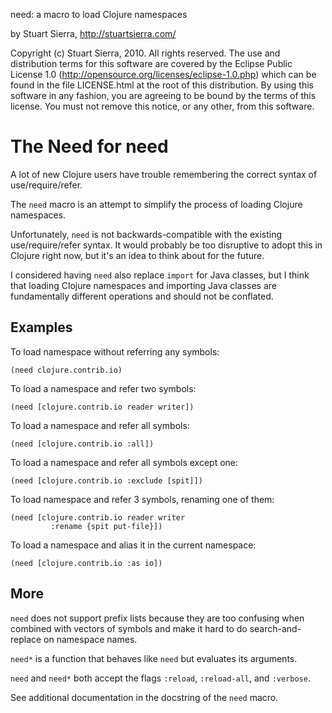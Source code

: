 need: a macro to load Clojure namespaces

by Stuart Sierra, http://stuartsierra.com/

Copyright (c) Stuart Sierra, 2010. All rights reserved.  The use and
distribution terms for this software are covered by the Eclipse Public
License 1.0 (http://opensource.org/licenses/eclipse-1.0.php) which can
be found in the file LICENSE.html at the root of this distribution.
By using this software in any fashion, you are agreeing to be bound by
the terms of this license.  You must not remove this notice, or any
other, from this software.




The Need for need
=================

A lot of new Clojure users have trouble remembering the correct syntax
of use/require/refer.

The `need` macro is an attempt to simplify the process of loading
Clojure namespaces.

Unfortunately, `need` is not backwards-compatible with the existing
use/require/refer syntax.  It would probably be too disruptive to
adopt this in Clojure right now, but it's an idea to think about for
the future.

I considered having `need` also replace `import` for Java classes, but
I think that loading Clojure namespaces and importing Java classes are
fundamentally different operations and should not be conflated.


Examples
--------

To load namespace without referring any symbols:

    (need clojure.contrib.io)

To load a namespace and refer two symbols:

    (need [clojure.contrib.io reader writer])

To load a namespace and refer all symbols:

    (need [clojure.contrib.io :all])

To load a namespace and refer all symbols except one:

    (need [clojure.contrib.io :exclude [spit]])

To load namespace and refer 3 symbols, renaming one of them:

    (need [clojure.contrib.io reader writer
             :rename {spit put-file}])

To load a namespace and alias it in the current namespace:

    (need [clojure.contrib.io :as io])


More
----

`need` does not support prefix lists because they are too confusing
when combined with vectors of symbols and make it hard to do
search-and-replace on namespace names.
            
`need*` is a function that behaves like `need` but evaluates its arguments.

`need` and `need*` both accept the flags `:reload`, `:reload-all`, and
`:verbose`.

See additional documentation in the docstring of the `need` macro.
